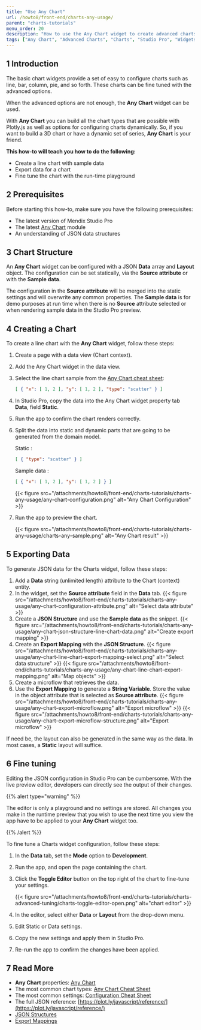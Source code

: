 ```yaml
---
title: "Use Any Chart"
url: /howto8/front-end/charts-any-usage/
parent: "charts-tutorials"
menu_order: 20
description: "How to use the Any Chart widget to create advanced charts"
tags: ["Any Chart", "Advanced Charts", "Charts", "Studio Pro", "Widgets"]
---
```


## 1 Introduction

The basic chart widgets provide a set of easy to configure charts such as line, bar, column, pie, and so forth. These charts can be fine tuned with the advanced options.

When the advanced options are not enough, the **Any Chart** widget can be used.

With **Any Chart** you can build all the chart types that are possible with Plotly.js as well as options for configuring charts dynamically. So, if you want to build a 3D chart or have a dynamic set of series, **Any Chart** is your friend.

**This how-to will teach you how to do the following:**

* Create a line chart with sample data
* Export data for a chart
* Fine tune the chart with the run-time playground

## 2 Prerequisites

Before starting this how-to, make sure you have the following prerequisites:

* The latest version of Mendix Studio Pro
* The latest [Any Chart](/appstore/modules/any-chart/) module
* An understanding of JSON data structures

## 3 Chart Structure

An **Any Chart** widget can be configured with a JSON **Data** array and **Layout** object. The configuration can be set statically, via the **Source attribute** or with the **Sample data**.

The configuration in the **Source attribute** will be merged into the static settings and will overwrite any common properties. The **Sample data** is for demo purposes at run time when there is no **Source** attribute selected or when rendering sample data in the Studio Pro preview.

## 4 Creating a Chart

To create a line chart with the **Any Chart** widget, follow these steps:

1. Create a page with a data view (Chart context).
2. Add the Any Chart widget in the data view.
3. Select the line chart sample from the [Any Chart cheat sheet](/refguide8/charts-any-cheat-sheet/#line-chart):

    ```json
    [ { "x": [ 1, 2 ], "y": [ 1, 2 ], "type": "scatter" } ]
    ```

4. In Studio Pro, copy the data into the Any Chart widget property tab **Data**, field **Static**.
5. Run the app to confirm the chart renders correctly.
6. Split the data into static and dynamic parts that are going to be generated from the domain model.

    Static :  

    ```json
    [ { "type": "scatter" } ]
    ```

    Sample data :  

    ```json
    [ { "x": [ 1, 2 ], "y": [ 1, 2 ] } ]
    ```

    {{< figure src="/attachments/howto8/front-end/charts-tutorials/charts-any-usage/any-chart-configuration.png" alt="Any Chart Configuration" >}}

7. Run the app to preview the chart.

    {{< figure src="/attachments/howto8/front-end/charts-tutorials/charts-any-usage/charts-any-sample.png" alt="Any Chart result" >}}

## 5 Exporting Data

To generate JSON data for the Charts widget, follow these steps:

1. Add a **Data** string (unlimited length) attribute to the Chart (context) entity.
2. In the widget, set the **Source attribute** field in the **Data** tab.
    {{< figure src="/attachments/howto8/front-end/charts-tutorials/charts-any-usage/any-chart-configuration-attribute.png" alt="Select data attribute" >}}
3. Create a **JSON Structure** and use the **Sample data** as the snippet.
    {{< figure src="/attachments/howto8/front-end/charts-tutorials/charts-any-usage/any-chart-json-structure-line-chart-data.png" alt="Create export mapping" >}}
4. Create an **Export Mapping** with the **JSON Structure**.
    {{< figure src="/attachments/howto8/front-end/charts-tutorials/charts-any-usage/any-chart-line-chart-export-mapping-select.png" alt="Select data structure" >}}
    {{< figure src="/attachments/howto8/front-end/charts-tutorials/charts-any-usage/any-chart-line-chart-export-mapping.png" alt="Map objects" >}}
5. Create a microflow that retrieves the data.
6. Use the **Export Mapping** to generate a **String Variable**. Store the value in the object attribute that is selected as **Source attribute**.
    {{< figure src="/attachments/howto8/front-end/charts-tutorials/charts-any-usage/any-chart-export-microflow.png" alt="Export microflow" >}}
    {{< figure src="/attachments/howto8/front-end/charts-tutorials/charts-any-usage/any-chart-export-microflow-structure.png" alt="Export microflow" >}}

If need be, the layout can also be generated in the same way as the data. In most cases, a **Static** layout will suffice.

## 6 Fine tuning

Editing the JSON configuration in Studio Pro can be cumbersome. With the live preview editor, developers can directly see the output of their changes. 

{{% alert type="warning" %}}

The editor is only a playground and no settings are stored. All changes you make in the runtime preview that you wish to use the next time you view the app have to be applied to your **Any Chart** widget too.

{{% /alert %}}

To fine tune a Charts widget configuration, follow these steps:

1. In the **Data** tab, set the **Mode** option to **Development**.

2. Run the app, and open the page containing the chart.

3. Click the **Toggle Editor** button on the top right of the chart to fine-tune your settings.

    {{< figure src="/attachments/howto8/front-end/charts-tutorials/charts-advanced-tuning/charts-toggle-editor-open.png" alt="chart editor" >}}

4. In the editor, select either **Data** or **Layout** from the drop-down menu.

5. Edit Static or Data settings.

6. Copy the new settings and apply them in Studio Pro.

7. Re-run the app to confirm the changes have been applied.

## 7 Read More

* **Any Chart** properties: [Any Chart](/refguide8/charts-any-configuration/)
* The most common chart types:  [Any Chart Cheat Sheet](/refguide8/charts-any-cheat-sheet/)
* The most common settings: [Configuration Cheat Sheet](/refguide8/charts-advanced-cheat-sheet/)
* The full JSON reference: [https://plot.ly/javascript/reference/](https://plot.ly/javascript/reference/)
* [JSON Structures](/refguide8/json-structures/)
* [Export Mappings](/refguide8/export-mappings/)  
